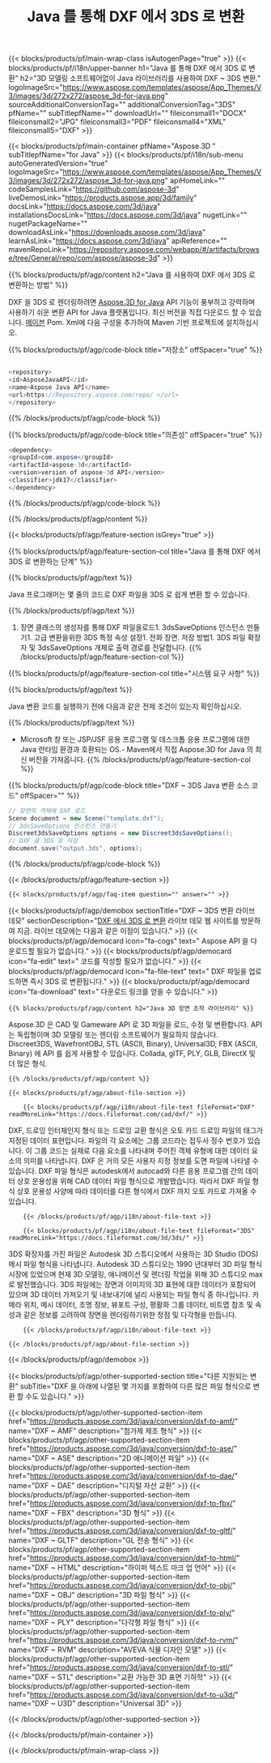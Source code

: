 ﻿---
title: Java 를 통해 DXF 에서 3DS 로 변환 
weight: 510
url: /ko/java/conversion/dxf-to-3ds/ 
description: DXF 형식의 Java 변환 코드를 3DS 파일로 샘플링합니다. 이 예제 코드를 사용하여 모든 웹 또는 데스크톱 Java 기반 응용 프로그램 내에서 DXF 에서 3DS 로 변환할 수 있습니다.
---
{{< blocks/products/pf/main-wrap-class isAutogenPage="true" >}}
{{< blocks/products/pf/i18n/upper-banner h1="Java 를 통해 DXF 에서 3DS 로 변환" h2="3D 모델링 소프트웨어없이 Java 라이브러리를 사용하여 DXF ~ 3DS 변환." logoImageSrc="https://www.aspose.com/templates/aspose/App_Themes/V3/images/3d/272x272/aspose_3d-for-java.png" sourceAdditionalConversionTag="" additionalConversionTag="3DS" pfName="" subTitlepfName="" downloadUrl="" fileiconsmall1="DOCX" fileiconsmall2="JPG" fileiconsmall3="PDF" fileiconsmall4="XML" fileiconsmall5="DXF" >}}

{{< blocks/products/pf/main-container pfName="Aspose.3D " subTitlepfName="for Java" >}}
{{< blocks/products/pf/i18n/sub-menu autoGeneratedVersion="true" logoImageSrc="https://www.aspose.com/templates/aspose/App_Themes/V3/images/3d/272x272/aspose_3d-for-java.png" apiHomeLink="" codeSamplesLink="https://github.com/aspose-3d" liveDemosLink="https://products.aspose.app/3d/family" docsLink="https://docs.aspose.com/3d/java" installationsDocsLink="https://docs.aspose.com/3d/java" nugetLink="" nugetPackageName="" downloadAsLink="https://downloads.aspose.com/3d/java" learnAsLink="https://docs.aspose.com/3d/java" apiReference="" mavenRepoLink="https://repository.aspose.com/webapp/#/artifacts/browse/tree/General/repo/com/aspose/aspose-3d" >}}

{{% blocks/products/pf/agp/content h2="Java 를 사용하여 DXF 에서 3DS 로 변환하는 방법" %}}

 DXF 을 3DS 로 렌더링하려면
 [Aspose.3D for Java](https://products.aspose.com/3d/java) 
 API 기능이 풍부하고 강력하며 사용하기 쉬운 변환 API for Java 플랫폼입니다. 최신 버전을 직접 다운로드 할 수 있습니다.
 [메이븐](https://repository.aspose.com/webapp/#/artifacts/browse/tree/General/repo/com/aspose/aspose-3d) 
 Pom. Xml에 다음 구성을 추가하여 Maven 기반 프로젝트에 설치하십시오.

{{% blocks/products/pf/agp/code-block title="저장소" offSpacer="true" %}}

```cs

<repository>
<id>AsposeJavaAPI</id>
<name>Aspose Java API</name>
<url>https://Repository.aspose.com/repo/ </url>
</repository>


```

{{% /blocks/products/pf/agp/code-block %}}

{{% blocks/products/pf/agp/code-block title="의존성" offSpacer="true" %}}

```cs
<dependency>
<groupId>com.aspose</groupId>
<artifactId>aspose-3d</artifactId>
<version>version of aspose-3d API</version>
<classifier>jdk17</classifier>
</dependency>


```

{{% /blocks/products/pf/agp/code-block %}}

{{% /blocks/products/pf/agp/content %}}

{{< blocks/products/pf/agp/feature-section isGrey="true" >}}

{{% blocks/products/pf/agp/feature-section-col title="Java 를 통해 DXF 에서 3DS 로 변환하는 단계" %}}

{{% blocks/products/pf/agp/text %}}

 Java 프로그래머는 몇 줄의 코드로 DXF 파일을 3DS 로 쉽게 변환 할 수 있습니다.

{{% /blocks/products/pf/agp/text %}}

1. 장면 클래스의 생성자를 통해 DXF 파일을로드1. 3dsSaveOptions 인스턴스 만들기1. 고급 변환을위한 3DS 특정 속성 설정1. 전화 장면. 저장 방법1. 3DS 파일 확장자 및 3dsSaveOptions 개체로 출력 경로를 전달합니다.
{{% /blocks/products/pf/agp/feature-section-col %}}

{{% blocks/products/pf/agp/feature-section-col title="시스템 요구 사항" %}}

{{% blocks/products/pf/agp/text %}}

 Java 변환 코드를 실행하기 전에 다음과 같은 전제 조건이 있는지 확인하십시오.

{{% /blocks/products/pf/agp/text %}}

- Microsoft 창 또는 JSP/JSF 응용 프로그램 및 데스크톱 응용 프로그램에 대한 Java 런타임 환경과 호환되는 OS.- Maven에서 직접 Aspose.3D for Java 의 최신 버전을 가져옵니다.
{{% /blocks/products/pf/agp/feature-section-col %}}

{{% blocks/products/pf/agp/code-block title="DXF ~ 3DS Java 변환 소스 코드" offSpacer="" %}}

```cs
// 장면의 객체에 DXF 로드 
Scene document = new Scene("template.dxf");
// 3dsSaveOptions 인스턴스 만들기 
Discreet3dsSaveOptions options = new Discreet3dsSaveOptions();
// DXF 을 3DS 로 저장 
document.save("output.3ds", options);   


```

{{% /blocks/products/pf/agp/code-block %}}

{{< /blocks/products/pf/agp/feature-section >}}

    {{< blocks/products/pf/agp/faq-item question="" answer="" >}}
 

<!-- aboutfile Starts -->

{{< blocks/products/pf/agp/demobox sectionTitle="DXF ~ 3DS 변환 라이브 데모" sectionDescription="[DXF 에서 3DS 로 변환](https://products.aspose.app/3d/conversion/dxf-to-3ds) 라이브 데모 웹 사이트를 방문하여 지금. 라이브 데모에는 다음과 같은 이점이 있습니다." >}}
        {{< blocks/products/pf/agp/democard icon="fa-cogs" text=" Aspose API 을 다운로드할 필요가 없습니다." >}}
        {{< blocks/products/pf/agp/democard icon="fa-edit" text=" 코드를 작성할 필요가 없습니다." >}}
        {{< blocks/products/pf/agp/democard icon="fa-file-text" text=" DXF 파일을 업로드하면 즉시 3DS 로 변환됩니다." >}}
        {{< blocks/products/pf/agp/democard icon="fa-download" text=" 다운로드 링크를 얻을 수 있습니다." >}}

    {{% blocks/products/pf/agp/content h2="Java 3D 장면 조작 라이브러리" %}}

 Aspose.3D 은 CAD 및 Gameware API 로 3D 파일을 로드, 수정 및 변환합니다. API 는 독립형이며 3D 모델링 또는 렌더링 소프트웨어가 필요하지 않습니다. Discreet3DS, WavefrontOBJ, STL (ASCII, Binary), Universal3D, FBX (ASCII, Binary) 에 API 를 쉽게 사용할 수 있습니다. Collada, glTF, PLY, GLB, DirectX 및 더 많은 형식. 



    {{% /blocks/products/pf/agp/content %}}

    {{< blocks/products/pf/agp/about-file-section >}}

        {{< blocks/products/pf/agp/i18n/about-file-text fileFormat="DXF" readMoreLink="https://docs.fileformat.com/cad/dxf/" >}}

DXF, 드로잉 인터체인지 형식 또는 드로잉 교환 형식은 오토 카드 드로잉 파일의 태그가 지정된 데이터 표현입니다. 파일의 각 요소에는 그룹 코드라는 접두사 정수 번호가 있습니다. 이 그룹 코드는 실제로 다음 요소를 나타내며 주어진 객체 유형에 대한 데이터 요소의 의미를 나타냅니다. DXF 은 거의 모든 사용자 지정 정보를 도면 파일에 나타낼 수 있습니다. DXF 파일 형식은 autodesk에서 autocad와 다른 응용 프로그램 간의 데이터 상호 운용성을 위해 CAD 데이터 파일 형식으로 개발했습니다. 따라서 DXF 파일 형식 상호 운용성 사양에 따라 데이터를 다른 형식에서 DXF 까지 오토 카드로 가져올 수 있습니다.


        {{< /blocks/products/pf/agp/i18n/about-file-text >}}

        {{< blocks/products/pf/agp/i18n/about-file-text fileFormat="3DS" readMoreLink="https://docs.fileformat.com/3d/3ds/" >}}

3DS 확장자를 가진 파일은 Autodesk 3D 스튜디오에서 사용하는 3D Studio (DOS) 메시 파일 형식을 나타냅니다. Autodesk 3D 스튜디오는 1990 년대부터 3D 파일 형식 시장에 있었으며 현재 3D 모델링, 애니메이션 및 렌더링 작업을 위해 3D 스튜디오 max로 발전했습니다. 3DS 파일에는 장면과 이미지의 3D 표현에 대한 데이터가 포함되어 있으며 3D 데이터 가져오기 및 내보내기에 널리 사용되는 파일 형식 중 하나입니다. 카메라 위치, 메시 데이터, 조명 정보, 뷰포트 구성, 평활화 그룹 데이터, 비트맵 참조 및 속성과 같은 정보를 고려하여 장면을 렌더링하기위한 정점 및 다각형을 만듭니다.


        {{< /blocks/products/pf/agp/i18n/about-file-text >}}

    {{< /blocks/products/pf/agp/about-file-section >}}

{{< /blocks/products/pf/agp/demobox >}}

<!-- aboutfile Ends -->

{{< blocks/products/pf/agp/other-supported-section title="다른 지원되는 변환" subTitle="DXF 을 아래에 나열된 몇 가지를 포함하여 다른 많은 파일 형식으로 변환 할 수도 있습니다." >}}

{{< blocks/products/pf/agp/other-supported-section-item href="https://products.aspose.com/3d/java/conversion/dxf-to-amf/" name="DXF ~ AMF" description="첨가제 제조 형식" >}}
{{< blocks/products/pf/agp/other-supported-section-item href="https://products.aspose.com/3d/java/conversion/dxf-to-ase/" name="DXF ~ ASE" description="2D 애니메이션 파일" >}}
{{< blocks/products/pf/agp/other-supported-section-item href="https://products.aspose.com/3d/java/conversion/dxf-to-dae/" name="DXF ~ DAE" description="디지털 자산 교환" >}}
{{< blocks/products/pf/agp/other-supported-section-item href="https://products.aspose.com/3d/java/conversion/dxf-to-fbx/" name="DXF ~ FBX" description="3D 형식" >}}
{{< blocks/products/pf/agp/other-supported-section-item href="https://products.aspose.com/3d/java/conversion/dxf-to-gltf/" name="DXF ~ GLTF" description="GL 전송 형식" >}}
{{< blocks/products/pf/agp/other-supported-section-item href="https://products.aspose.com/3d/java/conversion/dxf-to-html/" name="DXF ~ HTML" description="하이퍼 텍스트 마크 업 언어" >}}
{{< blocks/products/pf/agp/other-supported-section-item href="https://products.aspose.com/3d/java/conversion/dxf-to-obj/" name="DXF ~ OBJ" description="3D 파일 형식" >}}
{{< blocks/products/pf/agp/other-supported-section-item href="https://products.aspose.com/3d/java/conversion/dxf-to-ply/" name="DXF ~ PLY" description="다각형 파일 형식" >}}
{{< blocks/products/pf/agp/other-supported-section-item href="https://products.aspose.com/3d/java/conversion/dxf-to-rvm/" name="DXF ~ RVM" description="AVEVA 식물 디자인 모델" >}}
{{< blocks/products/pf/agp/other-supported-section-item href="https://products.aspose.com/3d/java/conversion/dxf-to-stl/" name="DXF ~ STL" description="교환 가능한 3D 표면 기하학" >}}
{{< blocks/products/pf/agp/other-supported-section-item href="https://products.aspose.com/3d/java/conversion/dxf-to-u3d/" name="DXF ~ U3D" description="Universal 3D" >}}

{{< /blocks/products/pf/agp/other-supported-section >}}

{{< /blocks/products/pf/main-container >}}
    
{{< /blocks/products/pf/main-wrap-class >}}